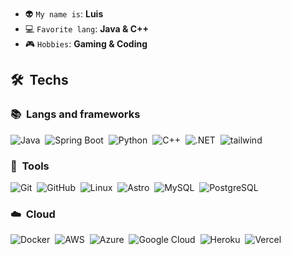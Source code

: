 



<br>
<br>
<br>

* 👽 `My name is`: **Luis**
* 💻 `Favorite lang`: **Java & C++**
* 🎮 `Hobbies`: **Gaming & Coding**

## 🛠 &nbsp;Techs
### 📚 &nbsp;Langs and frameworks
![Java](https://img.shields.io/badge/Java-05122A?style=flat&logo=python)&nbsp;
![Spring Boot](https://img.shields.io/badge/Spring_Boot-05122A?style=flat&logo=Spring-Boot)&nbsp;
![Python](https://img.shields.io/badge/-Python-05122A?style=flat&logo=python)&nbsp;
![C++](https://img.shields.io/badge/-C++-05122A?style=flat&logo=C%2B%2B&logoColor=00599C)&nbsp;
![.NET](https://img.shields.io/badge/.NET-05122A?style=flat&logo=.NET)&nbsp;
![tailwind](https://img.shields.io/badge/Tailwind_CSS-05122A?style=flat&logo=C%2B%2B&logoColor=00599C)&nbsp;
### 🔨 &nbsp;Tools
![Git](https://img.shields.io/badge/-Git-05122A?style=flat&logo=git)&nbsp;
![GitHub](https://img.shields.io/badge/-GitHub-05122A?style=flat&logo=github)&nbsp;
![Linux](https://img.shields.io/badge/Linux-05122A?style=flat&logo=Linux)&nbsp;
![Astro](https://img.shields.io/badge/Astro-05122A?style=flat&logo=Astro)&nbsp;
![MySQL](https://img.shields.io/badge/MySQL-05122A?style=flat&logo=MySQL)&nbsp;
![PostgreSQL](https://img.shields.io/badge/PostgreSQL-05122A?style=flat&logo=PostgreSQL)&nbsp;
### ☁️ &nbsp;Cloud
![Docker](https://img.shields.io/badge/Docker-05122A?style=flat&logo=Docker)&nbsp;
![AWS](https://img.shields.io/badge/AWS-05122A?style=flat&logo=AWS)&nbsp;
![Azure](https://img.shields.io/badge/Azure-05122A?style=flat&logo=Azure)&nbsp;
![Google Cloud](https://img.shields.io/badge/Google_Cloud-05122A?style=flat&logo=Google-Cloud)&nbsp;
![Heroku](https://img.shields.io/badge/Heroku-05122A?style=flat&logo=Heroku)&nbsp;
![Vercel](https://img.shields.io/badge/Vercel-05122A?style=flat&logo=Vercel)&nbsp; 
